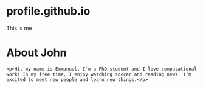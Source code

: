 # profile.github.io
This is me
<!DOCTYPE html>
<html>
  <head>
    <title>Introducing Emmanuel</title>
  </head>
  <body>
    <h1>About John</h1>
    
    <p>Hi, my name is Emmanuel. I'm a PhD student and I love computational work! In my free time, I enjoy watching soccer and reading news. I'm excited to meet new people and learn new things.</p>
  </body>
</html>
